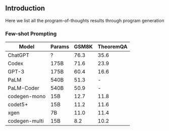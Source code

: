 ## Introduction
Here we list all the program-of-thoughts results through program generation

### Few-shot Prompting

| Model         |  Params  |  GSM8K  | TheoremQA |
| --------------|----------|---------|-----------|
| ChatGPT       |  ?       |  76.3   |  35.6     |
| Codex         |  175B    |  71.6   |  23.9     |
| GPT-3         |  175B    |  60.4   |  16.6     |
| PaLM          |  540B    |  51.3   |  -        |
| PaLM-Coder    |  540B    |  50.9   |  -        |
| codegen-mono  |  15B     |  12.7   |  11.8     |
| codet5+       |  15B     |  11.2   |  11.6     |
| xgen          |  7B      |  11.0   |  11.4     |
| codegen-multi |  15B     |  8.2    |  10.2     |
